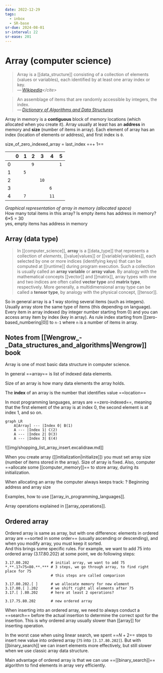 ```yaml
---
date: 2022-12-29
tags:
  - inbox
  - SR-base
sr-due: 2024-08-01
sr-interval: 22
sr-ease: 201
---
```


# Array (computer science)

> Array is a [[data_structure]] consisting of a collection of elements (values
> or variables), each identified by at least one array index or key.\
> — <cite>[Wikipedia](https://en.wikipedia.org/wiki/Array_\(data_structure\))</cite>

> An assemblage of items that are randomly accessible by integers, the index.\
> — <cite>[Dictionary of Algorithms and Data Structures](https://xlinux.nist.gov/dads/HTML/array.html)</cite>

Array in memory is a **contiguous** block of memory locations (which allocated
when you create it). Array usually at least has an **address** in memory and
**size** (number of items in array). Each element of array has an index
(location of elements or address), and first index is `0`.

size_of_zero_indexed_array = last_index ==+ 1== <!--SR:!2024-10-18,21,221-->

|     | 0   | 1   | 2   | 3    | 4    | 5   |
| --- | --- | --- | --- | ---- | ---- | --- |
| 0   |     |     | `9` |      |      | `1` |
| 1   |     | `5` |     |      |      |     |
| 2   |     |     |     | `10` |      |     |
| 3   |     |     |     |      | `6`  |     |
| 4   |     | `7` |     |      | `11` |     |
_Graphical representation of array in memory (allocated space)_\
How many total items in this array? Is empty items has address in memory?
&#10;<br>
6*5 = 30\
yes, empty items has address in memory <!--SR:!2024-09-07,4,196-->

## Array (data type)

> In [[computer_science]], **array** is a [[data_type]] that represents a
> collection of _elements_, [[value|values]] or [[variable|variables]], each
> selected by one or more indices (identifying keys) that can be computed at
> [[runtime]] during program execution. Such a collection is usually called an
> **array variable** or **array value**. By analogy with the mathematical
> concepts [[vector]] and [[matrix]], array types with one and two indices are
> often called **vector type** and **matrix type**, respectively. More
> generally, a multidimensional array type can be called a **tensor type**, by
> analogy with the physical concept, [[tensor]].
>
So in general array is a 1 way storing several items (such as integers). Usually
array store the same type of items (this depending on language). Every item in
array indexed (by integer number starting from 0) and you can access array item
by index (key in array). As rule index starting from [[zero-based_numbering|0]]
to `n-1` where `n` is a number of items in array.

## Notes from [[Wengrow_-_Data_structures_and_algorithms|Wengrow]] book

Array is one of most basic data structure in computer science.

In general ==array== is list of indexed data elements. <!--SR:!2024-09-27,17,221-->

Size of an array is how many data elements the array holds.

The **index** of an array is the number that identifies value ==location== <!--SR:!2024-09-14,9,161-->

In most programming languages, arrays are ==zero-indexed==, meaning that the
first element of the array is at index 0, the second element is at index 1, and
so on. <!--SR:!2024-09-14,11,221-->

```mermaid
graph LR
    A[Array] --- |Index 0| B(1)
    A --- |Index 1| C(2)
    A --- |Index 2| D(3)
    A --- |Index 3| E(4)
```

![[img/shopping_list_array_insert.excalidraw.md]]

When you create array ([[initialization|initialize]]) you must set array size
(number of items stored in the array). Size of array is fixed. Also, computer
==allocate some [[computer_memory]]== to store array, during its initialization.
<!--SR:!2024-09-19,10,216-->

When allocating an array the computer always keeps track:
?
Beginning address and array size

Examples, how to use [[array_in_programming_languages]].

Array operations explained in [[array_operations]].

## Ordered array

Ordered array is same as array, but with one difference: elements in ordered
array are ==sorted in some order== (usually ascending or descending), and when
you modify array, you must keep it sorted.
\
And this brings some specific rules. For example, we want to add 75 into ordered
array (3.17.80.202) at some point, we do following steps:
&#10;<br>
```
3.17.80.202          # initial array, we want to add 75
*.**.17<75<80.**.*** # 3 steps, we go through array, to find right place for 75
                     # this steps are called comparison

3.17.80.202.[ ]      # we allocate memory for new element
3.17.80.[ ].202      # we shift right all elements after 75
3.17.[ ].80.202      # here at least 2 operations?

3.17.75.80.202       # new ordered array
```

When inserting into an ordered array, we need to always conduct a ==search==
before the actual insertion to determine the correct spot for the insertion.
This is why ordered array usually slower than [[array]] for inserting operation. <!--SR:!2024-09-13,11,221-->

In the worst case when using linear search, we spent ==$N+2$== steps to insert
new value into ordered array (`75` into `[3.17.80.202]`). But with
[[binary_search]] we can insert elements more effectively, but still slower when
we use classic array data structure. <!--SR:!2024-09-06,4,198-->

Main advantage of ordered array is that we can use ==[[binary_search]]==
algorithm to find elements in array very efficiently.
<!--SR:!2024-09-17,15,237-->
